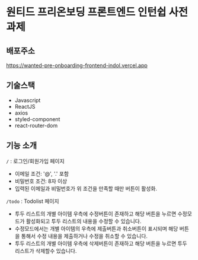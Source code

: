 # 원티드 프리온보딩 프론트엔드 인턴쉽 사전과제

## 배포주소

https://wanted-pre-onboarding-frontend-indol.vercel.app

## 기술스택

- Javascript
- ReactJS
- axios
- styled-component
- react-router-dom

## 기능 소개

`/` : 로그인/회원가입 페이지

- 이메일 조건: '@', '.' 포함
- 비밀번호 조건: 8자 이상
- 입력된 이메일과 비밀번호가 위 조건을 만족할 때만 버튼이 활성화.

`/todo` : Todolist 페이지

- 투두 리스트의 개별 아이템 우측에 수정버튼이 존재하고 해당 버튼을 누르면 수정모드가 활성화되고 투두 리스트의 내용을 수정할 수 있습니다.
- 수정모드에서는 개별 아이템의 우측에 제출버튼과 취소버튼이 표시되며 해당 버튼을 통해서 수정 내용을 제출하거나 수정을 취소할 수 있습니다.
- 투두 리스트의 개별 아이템 우측에 삭제버튼이 존재하고 해당 버튼을 누르면 투두 리스트가 삭제할수 있습니다.
